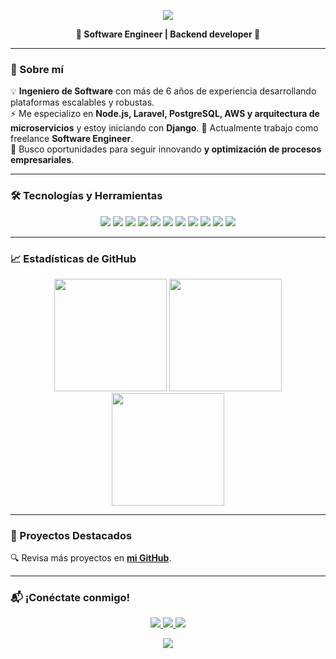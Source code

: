 <!-- Banner -->
<p align="center">
  <img src="https://capsule-render.vercel.app/api?type=waving&color=0:1E90FF,100:000000&height=200&section=header&text=¡Hey👋,%20I'm%20Rafael!&fontSize=40&fontColor=ffffff&animation=fadeIn" />
</p>

<p align="center">
  <b>🚀 Software Engineer | Backend developer 🚀</b>
</p>

---

### 📌 Sobre mí  
💡 **Ingeniero de Software** con más de 6 años de experiencia desarrollando plataformas escalables y robustas.  
⚡ Me especializo en **Node.js, Laravel, PostgreSQL, AWS y arquitectura de microservicios** y estoy iniciando con **Django**.
💼 Actualmente trabajo como freelance **Software Engineer**.  
🎯 Busco oportunidades para seguir innovando **y optimización de procesos empresariales**.  

---

### 🛠️ Tecnologías y Herramientas  
<p align="center">
  <img src="https://img.shields.io/badge/-Node.js-05122A?style=flat&logo=node.js&logoColor=3C873A">
  <img src="https://img.shields.io/badge/-NestJS-05122A?style=flat&logo=nestjs&logoColor=E0234E">
  <img src="https://img.shields.io/badge/-Python-05122A?style=flat&logo=python&logoColor=FFD43B">
  <img src="https://img.shields.io/badge/-Django-05122A?style=flat&logo=django&logoColor=white">
  <img src="https://img.shields.io/badge/-PostgreSQL-05122A?style=flat&logo=postgresql&logoColor=336791">
  <img src="https://img.shields.io/badge/-AWS-05122A?logo=amazon-web-services&logoColor=white">
  <img src="https://img.shields.io/badge/-React-05122A?style=flat&logo=react&logoColor=61DAFB">
  <img src="https://img.shields.io/badge/-Next.js-05122A?style=flat&logo=next.js&logoColor=white">
  <img src="https://img.shields.io/badge/-Docker-05122A?style=flat&logo=docker&logoColor=2496ED">
  <img src="https://img.shields.io/badge/-Redis-05122A?style=flat&logo=redis&logoColor=DC382D">
  <img src="https://img.shields.io/badge/-Laravel-05122A?style=flat&logo=laravel&logoColor=FF7A59">
</p>

---

### 📈 Estadísticas de GitHub  
<p align="center">
  <img src="https://github-readme-stats.vercel.app/api?username=rafaarraez&show_icons=true&theme=dark&count_private=true" height="180px"/>
  <img src="https://github-readme-streak-stats.herokuapp.com/?user=rafaarraez&theme=dark" height="180px"/>
  <img src="https://github-readme-stats.vercel.app/api/top-langs/?username=rafaarraez&theme=dark&hide_border=false&include_all_commits=true&count_private=true&layout=compact" height="180px"/>
</p>

---

### 🚀 Proyectos Destacados  

🔍 Revisa más proyectos en **[mi GitHub](https://github.com/rafaarraez?tab=repositories)**.  

---

### 📬 ¡Conéctate conmigo!  
<p align="center">
  <a href="https://rafael-arraez.vercel.app/" target="_blank">
    <img src="https://custom-icon-badges.demolab.com/badge/Mi%20web%20personal-4B0082?logo=globe&logoColor=fff">
  </a>
  <a href="https://www.linkedin.com/in/rafael-arraez/">
    <img src="https://custom-icon-badges.demolab.com/badge/LinkedIn-0A66C2?logo=linkedin-white&logoColor=fff">
  </a>
  <a href="mailto:rafa.arraez.gue@gmail.com/">
    <img src="https://img.shields.io/badge/Gmail-D14836?logo=gmail&logoColor=white">
  </a>
  <!--
  <a href="https://rafael.dev/">
    <img src="https://img.shields.io/badge/-Portafolio-000?style=for-the-badge&logo=vercel&logoColor=white">
  </a>
  -->
</p>

<!-- Footer -->
<p align="center">
  <img src="https://capsule-render.vercel.app/api?section=footer&type=waving&color=0:1E90FF,100:000000&height=120" />
</p>
